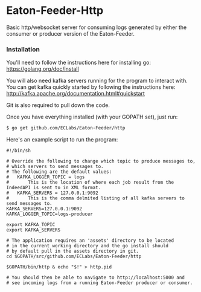 # Eaton-Feeder-Http
Basic http/websocket server for consuming logs generated by either the consumer or producer version of the Eaton-Feeder.
### Installation

You'll need to follow the instructions here for installing go: https://golang.org/doc/install

You will also need kafka servers running for the program to interact with.  You can get kafka quickly started by following the instructions here: http://kafka.apache.org/documentation.html#quickstart

Git is also required to pull down the code.

Once you have everything installed (with your GOPATH set), just run:

```sh
$ go get github.com/ECLabs/Eaton-Feeder/http
```

Here's an example script to run the program:

```
#!/bin/sh

# Override the following to change which topic to produce messages to,
# which servers to send messages to.
# The following are the default values:
#   KAFKA_LOGGER_TOPIC = logs
#       This is the location of where each job result from the IndeedAPI is sent to in XML format.
#   KAFKA_SERVERS = 127.0.0.1:9092
#       This is the comma delmited listing of all kafka servers to send messages to.
KAFKA_SERVERS=127.0.0.1:9092
KAFKA_LOGGER_TOPIC=logs-producer

export KAFKA_TOPIC
export KAFKA_SERVERS

# The application requires an 'assets' directory to be located
# in the current working directory and the go install should 
# by default pull in the assets directory in git.  
cd $GOPATH/src/github.com/ECLabs/Eaton-Feeder/http

$GOPATH/bin/http & echo "$!" > http.pid

# You should then be able to navigate to http://localhost:5000 and
# see incoming logs from a running Eaton-Feeder producer or consumer.
```